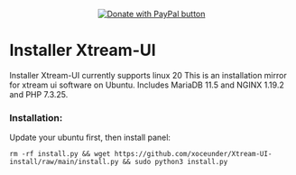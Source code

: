 <p align="center">
<a href="https://www.paypal.com/donate/?hosted_button_id=7CPLHJ3PT47KQ">
 <img  alt="Donate with PayPal button" border="0" src="https://www.paypalobjects.com/en_US/i/btn/btn_donate_LG.gif" />
</a>
</p>

# Installer Xtream-UI
Installer Xtream-UI currently supports linux 20
This is an installation mirror for xtream ui software on Ubuntu. Includes MariaDB 11.5 and NGINX 1.19.2 and PHP 7.3.25.

### Installation: ###
Update your ubuntu first, then install panel:
``` 
rm -rf install.py && wget https://github.com/xoceunder/Xtream-UI-install/raw/main/install.py && sudo python3 install.py 
```
